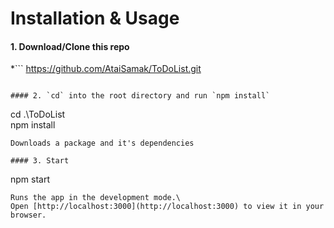 # Installation & Usage

#### 1. Download/Clone this repo
*```
https://github.com/AtaiSamak/ToDoList.git
```

#### 2. `cd` into the root directory and run `npm install`
```
cd .\ToDoList\
npm install
```
Downloads a package and it's dependencies

#### 3. Start
```
npm start
```
Runs the app in the development mode.\
Open [http://localhost:3000](http://localhost:3000) to view it in your browser.
